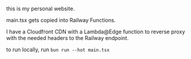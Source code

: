this is my personal website.

main.tsx gets copied into Railway Functions.

I have a Cloudfront CDN with a Lambda@Edge function to reverse proxy with the needed headers to the Railway endpoint.

to run locally, run `bun run --hot main.tsx`